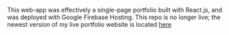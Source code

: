This web-app was effectively a single-page portfolio built with React.js, and was deployed with Google Firebase Hosting. This repo is no longer live; the newest version of my live portfolio website is located [here](https://rmb-portfolio.web.app/)



